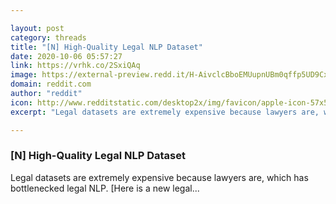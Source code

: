 ```yaml
---

layout: post
category: threads
title: "[N] High-Quality Legal NLP Dataset"
date: 2020-10-06 05:57:27
link: https://vrhk.co/2SxiQAq
image: https://external-preview.redd.it/H-AivclcBboEMUupnUBm0qffp5UD9Cx4ZJZhbmjG3l0.jpg?width=482&height=252.356020942&auto=webp&crop=482:252.356020942,smart&s=fa4ef12af8665a97ce4bc9be88405d52dff7817a
domain: reddit.com
author: "reddit"
icon: http://www.redditstatic.com/desktop2x/img/favicon/apple-icon-57x57.png
excerpt: "Legal datasets are extremely expensive because lawyers are, which has bottlenecked legal NLP. [Here is a new legal..."

---
```


### [N] High-Quality Legal NLP Dataset

Legal datasets are extremely expensive because lawyers are, which has bottlenecked legal NLP. [Here is a new legal...